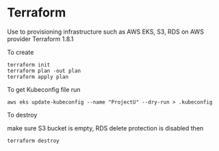 # Terraform

Use to provisioning infrastructure such as AWS EKS, S3, RDS on AWS provider
Terraform 1.8.1 

To create

```shell
terraform init
terraform plan -out plan
terraform apply plan
```

To get Kubeconfig file run

```shell
aws eks update-kubeconfig --name "ProjectU" --dry-run > .kubeconfig
```

To destroy

make sure S3 bucket is empty, RDS delete protection is disabled then

```shell
terraform destroy
```

